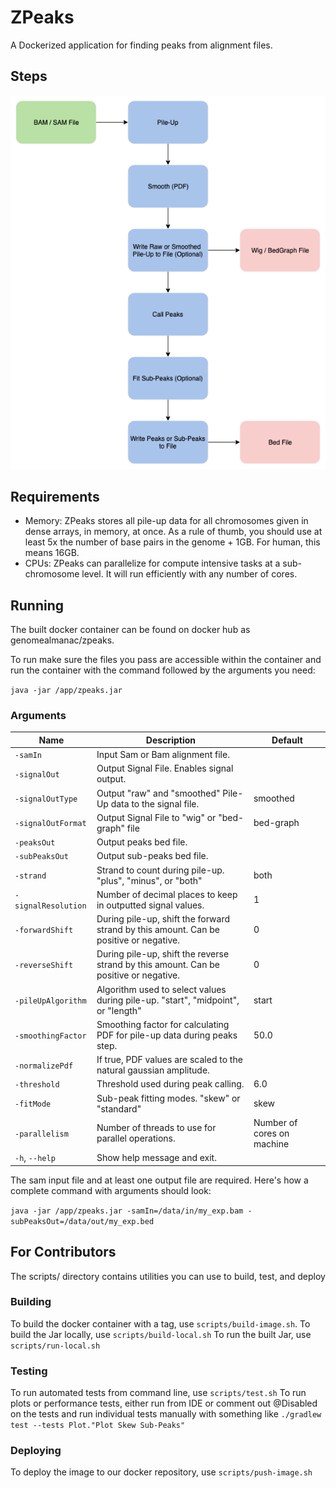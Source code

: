 # ZPeaks

A Dockerized application for finding peaks from alignment files.

## Steps

![ZPeaks Flow](img/zpeaks_flow.png)

## Requirements

- Memory: ZPeaks stores all pile-up data for all chromosomes given in dense arrays, in memory, at once. As a rule 
of thumb, you should use at least 5x the number of base pairs in the genome + 1GB. For human, this means 16GB.
- CPUs: ZPeaks can parallelize for compute intensive tasks at a sub-chromosome level. It will run efficiently with 
any number of cores.

## Running

The built docker container can be found on docker hub as genomealmanac/zpeaks.

To run make sure the files you pass are accessible within the container and run the container with the command 
followed by the arguments you need:

`java -jar /app/zpeaks.jar`

### Arguments

| Name |  Description | Default |
|---|---|---|
| ```-samIn```| Input Sam or Bam alignment file. | |
| ```-signalOut```| Output Signal File. Enables signal output. | |
| ```-signalOutType```| Output "raw" and "smoothed" Pile-Up data to the signal file. | smoothed |
| ```-signalOutFormat```| Output Signal File to "wig" or "bed-graph" file | bed-graph |
| ```-peaksOut```| Output peaks bed file. | |
| ```-subPeaksOut```| Output sub-peaks bed file. | |
| ```-strand```| Strand to count during pile-up. "plus", "minus", or "both" | both |
| ```-signalResolution```| Number of decimal places to keep in outputted signal values. | 1 |
| ```-forwardShift```| During pile-up, shift the forward strand by this amount. Can be positive or negative. | 0 |
| ```-reverseShift```| During pile-up, shift the reverse strand by this amount. Can be positive or negative. | 0 |
| ```-pileUpAlgorithm```| Algorithm used to select values during pile-up. "start", "midpoint", or "length" | start |
| ```-smoothingFactor``` | Smoothing factor for calculating PDF for pile-up data during peaks step. | 50.0 |
| ```-normalizePdf```| If true, PDF values are scaled to the natural gaussian amplitude. | |
| ```-threshold```| Threshold used during peak calling. | 6.0 |
| ```-fitMode```| Sub-peak fitting modes. "skew" or "standard" | skew |
| ```-parallelism```| Number of threads to use for parallel operations. | Number of cores on machine |
| ```-h```, ```--help```| Show help message and exit. | |

The sam input file and at least one output file are required. Here's how a complete command with arguments should look:

`java -jar /app/zpeaks.jar -samIn=/data/in/my_exp.bam -subPeaksOut=/data/out/my_exp.bed`

## For Contributors

The scripts/ directory contains utilities you can use to build, test, and deploy

### Building

To build the docker container with a tag, use `scripts/build-image.sh`.
To build the Jar locally, use `scripts/build-local.sh`
To run the built Jar, use `scripts/run-local.sh`

### Testing

To run automated tests from command line, use `scripts/test.sh`
To run plots or performance tests, either run from IDE or comment out @Disabled on the tests and run individual tests 
manually with something like `./gradlew test --tests Plot."Plot Skew Sub-Peaks"`

### Deploying

To deploy the image to our docker repository, use `scripts/push-image.sh`